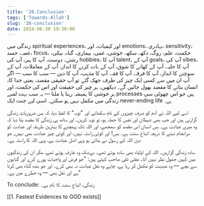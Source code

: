 ```yaml
---
title: '26.Conclusion'
tags: ['Towards-Allah']
slug: '26-conclusion'
date: 2024-06-30 19:30:00
---
```


زندگی میں spiritual experiences، اور کیفیات، اور emotions، بہادری، sensitivity، غصہ، حسد، focus، حکمت، علم، روگ، دکھ، سکھ، خوشی، غمی، بیماری، گناہ، نیکی، رشتے، دوست، آپ کا ہنر، آپ کی hobbies، آپ کا talent، آپ کے goals، آپ کی vibes، آپ کا حلیہ، آپ کے کھانے کا شوق، آپ کے بات کرنے کا انداز، آپ کے معاملات، آپ کے سوچنے کا انداز، آپ کا فرقہ، آپ کا فقہ، آپ کا مذہب، آپ کا دین — سب کا سب — اگر آپ ان میں سے کسی ایک چیز کی طرف جھک گئے تو آپ حقیقی مقصد، یعنی خدا کا، انسان بنانے کا مقصد بھول جائیں گے۔ دیکھیں، ہر چیز کی حقیقت اور اس کی حکمت، اور ہر خوشی کا ہمیشہ رہنا یا ملنا — یہ سب بہت لمبے processes ہیں جو اس چھوٹی سی زندگی میں مکمل نہیں ہو سکتے۔ اسی لیے جنت ایک never-ending life ہے۔

اسی لیے اللہ نے آدم کو صرف چیزوں کے نام سکھائے اور "توبہ" کا لفظ دیا، کہ بس ضروریاتِ زندگی گزارنی ہیں اور جب بھی شیطان اور نفس کا حملہ ہو، تو توبہ کریں۔ اور ساتھ ہی زندگی کا مقصد بتا دیا کہ وہ میری عبادت ہے۔ بس انسان اس مقصد کو سمجھے، اور اللہ تک پہنچنے کا بہترین طریقہ اور عبادت کو سرانجام دینے کا ذریعہ اتباعِ سنت ہے۔ بس! اور کوئی راستہ نہیں، اور کوئی چیز عبادت بھی نہیں, جو دین اللہ کے رسول نے بتائی ہو وہی اصل عبادت ہے، وہی اللہ کا راستہ ہے۔

سادہ زندگی گزاریں۔ اللہ کے اولیاء بھی سادہ ہوتے تھے۔ بےشک وہ عارف ہوتے تھے، مگر ان کی زندگیوں میں کہیں جھول نظر نہیں آتا۔ مفتی تقی صاحب کہتے ہیں: "جو فرض اور واجبات پورے کرے اور گناہوں سے بچے — وہ عبدیت کو مکمل کر رہا ہے، چاہے وہ نفل عبادت نہ بھی کرے۔ اور جو بندہ گناہ بھی کرتا ہے اور نفل بھی — وہ خطرے میں ہے۔"

To conclude: زندگی، اتباعِ سنت کا نام ہے۔

[[1. Fastest Evidences to GOD exists]]
